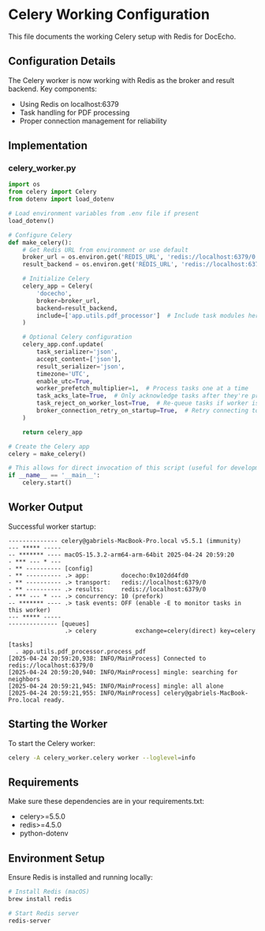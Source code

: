 # Celery Working Configuration

This file documents the working Celery setup with Redis for DocEcho.

## Configuration Details

The Celery worker is now working with Redis as the broker and result backend. Key components:

- Using Redis on localhost:6379
- Task handling for PDF processing
- Proper connection management for reliability

## Implementation

### celery_worker.py

```python
import os
from celery import Celery
from dotenv import load_dotenv

# Load environment variables from .env file if present
load_dotenv()

# Configure Celery
def make_celery():
    # Get Redis URL from environment or use default
    broker_url = os.environ.get('REDIS_URL', 'redis://localhost:6379/0')
    result_backend = os.environ.get('REDIS_URL', 'redis://localhost:6379/0')

    # Initialize Celery
    celery_app = Celery(
        'docecho',
        broker=broker_url,
        backend=result_backend,
        include=['app.utils.pdf_processor']  # Include task modules here
    )

    # Optional Celery configuration
    celery_app.conf.update(
        task_serializer='json',
        accept_content=['json'],
        result_serializer='json',
        timezone='UTC',
        enable_utc=True,
        worker_prefetch_multiplier=1,  # Process tasks one at a time
        task_acks_late=True,  # Only acknowledge tasks after they're processed
        task_reject_on_worker_lost=True,  # Re-queue tasks if worker is lost
        broker_connection_retry_on_startup=True,  # Retry connecting to broker on startup
    )

    return celery_app

# Create the Celery app
celery = make_celery()

# This allows for direct invocation of this script (useful for development)
if __name__ == '__main__':
    celery.start()
```

## Worker Output

Successful worker startup:

```
-------------- celery@gabriels-MacBook-Pro.local v5.5.1 (immunity)
--- ***** -----
-- ******* ---- macOS-15.3.2-arm64-arm-64bit 2025-04-24 20:59:20
- *** --- * ---
- ** ---------- [config]
- ** ---------- .> app:         docecho:0x102dd4fd0
- ** ---------- .> transport:   redis://localhost:6379/0
- ** ---------- .> results:     redis://localhost:6379/0
- *** --- * --- .> concurrency: 10 (prefork)
-- ******* ---- .> task events: OFF (enable -E to monitor tasks in this worker)
--- ***** -----
-------------- [queues]
                .> celery           exchange=celery(direct) key=celery

[tasks]
  . app.utils.pdf_processor.process_pdf
[2025-04-24 20:59:20,938: INFO/MainProcess] Connected to redis://localhost:6379/0
[2025-04-24 20:59:20,940: INFO/MainProcess] mingle: searching for neighbors
[2025-04-24 20:59:21,945: INFO/MainProcess] mingle: all alone
[2025-04-24 20:59:21,955: INFO/MainProcess] celery@gabriels-MacBook-Pro.local ready.
```

## Starting the Worker

To start the Celery worker:

```bash
celery -A celery_worker.celery worker --loglevel=info
```

## Requirements

Make sure these dependencies are in your requirements.txt:

- celery>=5.5.0
- redis>=4.5.0
- python-dotenv

## Environment Setup

Ensure Redis is installed and running locally:

```bash
# Install Redis (macOS)
brew install redis

# Start Redis server
redis-server
```
